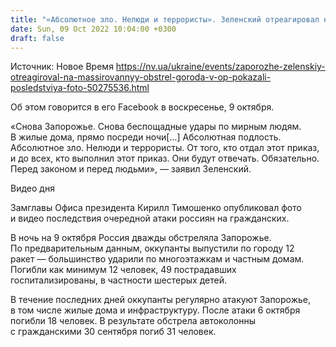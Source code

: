 ```yaml
---
title: "«Абсолютное зло. Нелюди и террористы». Зеленский отреагировал на ракетный обстрел Запорожья, в ОП показали последствия атаки"
date: Sun, 09 Oct 2022 10:04:00 +0300
draft: false
---
```

Источник: Новое Время https://nv.ua/ukraine/events/zaporozhe-zelenskiy-otreagiroval-na-massirovannyy-obstrel-goroda-v-op-pokazali-posledstviya-foto-50275536.html


Об этом говорится в его Facebook в воскресенье, 9 октября.

«Снова Запорожье. Снова беспощадные удары по мирным людям. В жилые дома, прямо посреди ночи[…] Абсолютная подлость. Абсолютное зло. Нелюди и террористы. От того, кто отдал этот приказ, и до всех, кто выполнил этот приказ. Они будут отвечать. Обязательно. Перед законом и перед людьми», — заявил Зеленский.

 Видео дня   

Замглавы Офиса президента Кирилл Тимошенко опубликовал фото и видео последствия очередной атаки россиян на гражданских.

В ночь на 9 октября Россия дважды обстреляла Запорожье. По предварительным данным, оккупанты выпустили по городу 12 ракет — большинство ударили по многоэтажкам и частным домам. Погибли как минимум 12 человек, 49 пострадавших госпитализированы, в частности шестерых детей.

В течение последних дней оккупанты регулярно атакуют Запорожье, в том числе жилые дома и инфраструктуру. После атаки 6 октября погибли 18 человек. В результате обстрела автоколонны с гражданскими 30 сентября погиб 31 человек.
